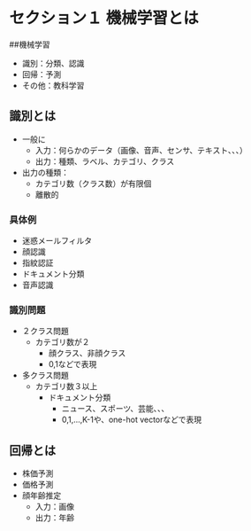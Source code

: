 # セクション１ 機械学習とは

##機械学習
- 識別：分類、認識
- 回帰：予測
- その他：教科学習

## 識別とは
- 一般に
  - 入力：何らかのデータ（画像、音声、センサ、テキスト、、、）
  - 出力：種類、ラベル、カテゴリ、クラス
- 出力の種類：
  - カテゴリ数（クラス数）が有限個
  - 離散的

### 具体例
- 迷惑メールフィルタ
- 顔認識
- 指紋認証
- ドキュメント分類
- 音声認識

### 識別問題
- ２クラス問題
  - カテゴリ数が２
    - 顔クラス、非顔クラス
    - 0,1などで表現
- 多クラス問題
  - カテゴリ数３以上
    - ドキュメント分類
      - ニュース、スポーツ、芸能、、、
      - 0,1,...,K-1や、one-hot vectorなどで表現

## 回帰とは
- 株価予測
- 価格予測
- 顔年齢推定
  - 入力：画像
  - 出力：年齢